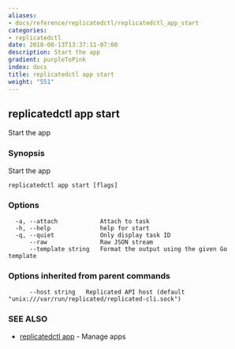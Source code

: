 ```yaml
---
aliases:
- docs/reference/replicatedctl/replicatedctl_app_start
categories:
- replicatedctl
date: 2018-08-13T13:37:11-07:00
description: Start the app
gradient: purpleToPink
index: docs
title: replicatedctl app start
weight: "551"
---
```


## replicatedctl app start

Start the app

### Synopsis

Start the app

```
replicatedctl app start [flags]
```

### Options

```
  -a, --attach            Attach to task
  -h, --help              help for start
  -q, --quiet             Only display task ID
      --raw               Raw JSON stream
      --template string   Format the output using the given Go template
```

### Options inherited from parent commands

```
      --host string   Replicated API host (default "unix:///var/run/replicated/replicated-cli.sock")
```

### SEE ALSO

* [replicatedctl app](/api/replicatedctl/replicatedctl_app/)	 - Manage apps

